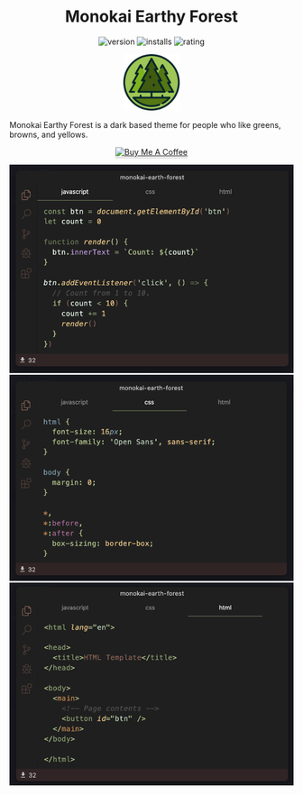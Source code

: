 <h1 align="center">Monokai Earthy Forest</h1>
<p align="center">  
  <a>
    <img src="https://vsmarketplacebadge.apphb.com/version/samlazrak.monookai-earth-forest.svg" alt="version"/>
  </a>
  <a>
    <img src="https://vsmarketplacebadge.apphb.com/installs/samlazrak.monookai-earth-forest.svg" alt="installs"/>
  </a>
  <a>
    <img src="https://vsmarketplacebadge.apphb.com/rating/samlazrak.monookai-earth-forest.svg" alt="rating"/>
  </a>
</p>

<p align="center">  

<img src="https://github.com/samlazrak/Monokai-Earthy/blob/master/forest.png" width="100" height="100">
<p>Monokai Earthy Forest is a dark based theme for people who like greens, browns, and yellows.</p>

</p>

<p align="center">  

<a href="https://www.buymeacoffee.com/samlazrak" target="_blank">
 <img src="https://www.buymeacoffee.com/assets/img/custom_images/yellow_img.png" alt="Buy Me A Coffee" style="height: 41px !important;width: 174px !important;box-shadow: 0px 3px 2px 0px rgba(190, 190, 190, 0.5) !important;-webkit-box-shadow: 0px 3px 2px 0px rgba(190, 190, 190, 0.5) !important;" >
</a>

</p>

![Js](js.png)
![Css](css.png)
![Html](html.png)

